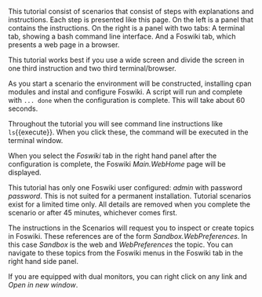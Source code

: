 This tutorial consist of scenarios that consist of steps with explanations and instructions.
Each step is presented like this page. On the left is a panel that contains the instructions.
On the right is a panel with two tabs: A terminal tab, showing a bash command line interface.
And a Foswiki tab, which presents a web page in a browser.

This tutorial works best if you use a wide screen and divide the screen in one third instruction and two third terminal/browser.

As you start a scenario the environment will be constructed, installing cpan modules and instal and configure Foswiki.
A script will run and complete with `... done` when the configuration is complete. This will take about 60 seconds. 

Throughout the tutorial you will see command line instructions like `ls`{{execute}}.
When you click these, the command will be executed in the terminal window.

When you select the _Foswiki_ tab in the right hand panel after the configuration is complete,
the Foswiki _Main.WebHome_ page will be displayed.

This tutorial has only one Foswiki user configured: _admin_ with password _password_.
This is not suited for a permanent installation. Tutorial scenarios exist for a limited time only.
All details are removed when you complete the scenario or after 45 minutes, whichever comes first.

The instructions in the Scenarios will request you to inspect or create topics in Foswiki.
These references are of the form _Sandbox.WebPreferences_. In this case _Sandbox_ is the web and _WebPreferences_ the topic.
You can navigate to these topics from the Foswiki menus in the Foswiki tab in the right hand side panel.

If you are equipped with dual monitors, you can right click on any link and _Open in new window_.